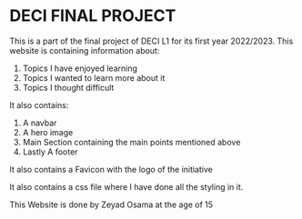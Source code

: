# DECI FINAL PROJECT

This is a part of the final project of DECI L1 for its first year 2022/2023.
This website is containing information about:
1. Topics I have enjoyed learning
2. Topics I wanted to learn more about it
3. Topics I thought difficult

It also contains: 
1. A navbar
2. A hero image
3. Main Section containing the main points mentioned above
4. Lastly A footer

It also contains a Favicon with the logo of the initiative

It also contains a css file where I have done all the styling in it.

This Website is done by Zeyad Osama at the age of 15
